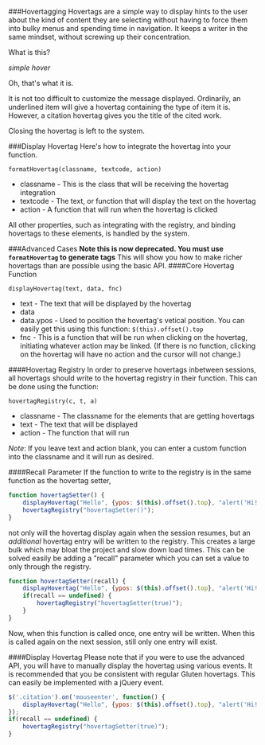 ###Hovertagging
Hovertags are a simple way to display hints to the user about the kind of content they are selecting without having to force them into bulky menus and spending time in navigation. It keeps a writer in the same mindset, without screwing up their concentration.

What is this? 

*simple hover*

Oh, that's what it is.

It is not too difficult to customize the message displayed. Ordinarily, an underlined item will give a hovertag containing the type of item it is. However, a citation hovertag gives you the title of the cited work.

Closing the hovertag is left to the system.

###Display Hovertag
Here's how to integrate the hovertag into your function. 

`formatHovertag(classname, textcode, action)`

* classname - This is the class that will be receiving the hovertag integration
* textcode - The text, or function that will display the text on the hovertag
* action - A function that will run when the hovertag is clicked

All other properties, such as integrating with the registry, and binding hovertags to these elements, is handled by the system.

###Advanced Cases
**Note this is now deprecated. You must use `formatHovertag` to generate tags**
This will show you how to make richer hovertags than are possible using the basic API. 
####Core Hovertag Function

`displayHovertag(text, data, fnc)`

* text - The text that will be displayed by the hovertag
* data
* data.ypos - Used to position the hovertag's vetical position. You can easily get this using this function:
`$(this).offset().top`
* fnc - This is a function that will be run when clicking on the hovertag, initiating whatever action may be linked. (If there is no function, clicking on the hovertag will have no action and the cursor will not change.)

####Hovertag Registry
In order to preserve hovertags inbetween sessions, all hovertags should write to the hovertag registry in their function. This can be done using the function:

`hovertagRegistry(c, t, a)`

* classname - The classname for the elements that are getting hovertags
* text - The text that will be displayed 
* action - The function that will run

*Note*: If you leave text and action blank, you can enter a custom function into the classname and it will run as desired.

####Recall Parameter
If the function to write to the registry is in the same function as the hovertag setter,

```JavaScript
function hovertagSetter() {
    displayHovertag("Hello", {ypos: $(this).offset().top}, "alert('Hi!')");
    hovertagRegistry("hovertagSetter()");
}
```

not only will the hovertag display again when the session resumes, but an *additional* hovertag entry will be written to the registry. This creates a large bulk which may bloat the project and slow down load times. This can be solved easily be adding a "recall" parameter which you can set a value to only through the registry.

```JavaScript
function hovertagSetter(recall) {
    displayHovertag("Hello", {ypos: $(this).offset().top}, "alert('Hi!')");
    if(recall == undefined) {
        hovertagRegistry("hovertagSetter(true)");
    }
}
```

Now, when this function is called once, one entry will be written. When this is called again on the next session, still only one entry will exist.

####Display Hovertag
Please note that if you were to use the advanced API, you will have to manually display the hovertag using various events. It is recommended that you be consistent with regular Gluten hovertags. This can easily be implemented with a jQuery event.

```JavaScript
$('.citation').on('mouseenter', function() {
    displayHovertag("Hello", {ypos: $(this).offset().top}, "alert('Hi!')");
});
if(recall == undefined) {
    hovertagRegistry("hovertagSetter(true)");
}
```

